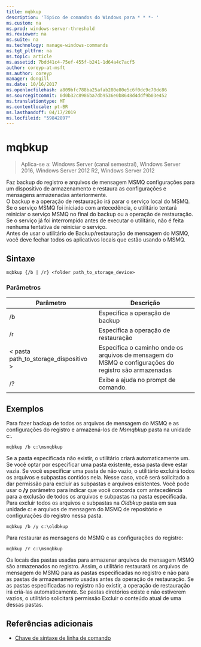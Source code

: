```yaml
---
title: mqbkup
description: 'Tópico de comandos do Windows para * * *- '
ms.custom: na
ms.prod: windows-server-threshold
ms.reviewer: na
ms.suite: na
ms.technology: manage-windows-commands
ms.tgt_pltfrm: na
ms.topic: article
ms.assetid: 7bdd41c4-75ef-455f-b241-1d64a4c7acf5
author: coreyp-at-msft
ms.author: coreyp
manager: dongill
ms.date: 10/16/2017
ms.openlocfilehash: a809bfc788ba25afab280e80e5c6f0dc9c70dc86
ms.sourcegitcommit: 0d0b32c8986ba7db9536e0b8648d4ddf9b03e452
ms.translationtype: MT
ms.contentlocale: pt-BR
ms.lasthandoff: 04/17/2019
ms.locfileid: "59842897"
---
```

# <a name="mqbkup"></a>mqbkup

>Aplica-se a: Windows Server (canal semestral), Windows Server 2016, Windows Server 2012 R2, Windows Server 2012

Faz backup do registro e arquivos de mensagem MSMQ configurações para um dispositivo de armazenamento e restaura as configurações e mensagens armazenadas anteriormente.   
O backup e a operação de restauração irá parar o serviço local do MSMQ. Se o serviço MSMQ foi iniciado com antecedência, o utilitário tentará reiniciar o serviço MSMQ no final do backup ou a operação de restauração. Se o serviço já foi interrompido antes de executar o utilitário, não é feita nenhuma tentativa de reiniciar o serviço.  
Antes de usar o utilitário de Backup/restauração de mensagem do MSMQ, você deve fechar todos os aplicativos locais que estão usando o MSMQ.  
## <a name="syntax"></a>Sintaxe  
```  
mqbkup {/b | /r} <folder path_to_storage_device>  
```  
### <a name="parameters"></a>Parâmetros  
|Parâmetro|Descrição|  
|-------|--------|  
|/b|Especifica a operação de backup|  
|/r|Especifica a operação de restauração|  
|< pasta path_to_storage\_dispositivo >|Especifica o caminho onde os arquivos de mensagem do MSMQ e configurações do registro são armazenadas|  
|/?|Exibe a ajuda no prompt de comando.|  
## <a name="BKMK_Examples"></a>Exemplos  
Para fazer backup de todos os arquivos de mensagem do MSMQ e as configurações do registro e armazená-los de *Msmqbkup* pasta na unidade c:.  
```  
mqbkup /b c:\msmqbkup  
```  
Se a pasta especificada não existir, o utilitário criará automaticamente um. Se você optar por especificar uma pasta existente, essa pasta deve estar vazia. Se você especificar uma pasta de não vazio, o utilitário excluirá todos os arquivos e subpastas contidos nela. Nesse caso, você será solicitado a dar permissão para excluir as subpastas e arquivos existentes. Você pode usar o **/y** parâmetro para indicar que você concorda com antecedência para a exclusão de todos os arquivos e subpastas na pasta especificada.  
Para excluir todos os arquivos e subpastas na *Oldbkup* pasta em sua unidade c: e arquivos de mensagem do MSMQ de repositório e configurações do registro nessa pasta.  
```  
mqbkup /b /y c:\oldbkup  
```  
Para restaurar as mensagens do MSMQ e as configurações do registro:  
```  
mqbkup /r c:\msmqbkup  
```  
Os locais das pastas usadas para armazenar arquivos de mensagem MSMQ são armazenados no registro. Assim, o utilitário restaurará os arquivos de mensagem do MSMQ para as pastas especificadas no registro e não para as pastas de armazenamento usadas antes da operação de restauração. Se as pastas especificadas no registro não existir, a operação de restauração irá criá-las automaticamente. Se pastas diretórios existe e não estiverem vazios, o utilitário solicitará permissão Excluir o conteúdo atual de uma dessas pastas.  
## <a name="additional-references"></a>Referências adicionais  
-   [Chave de sintaxe de linha de comando](command-line-syntax-key.md)  
